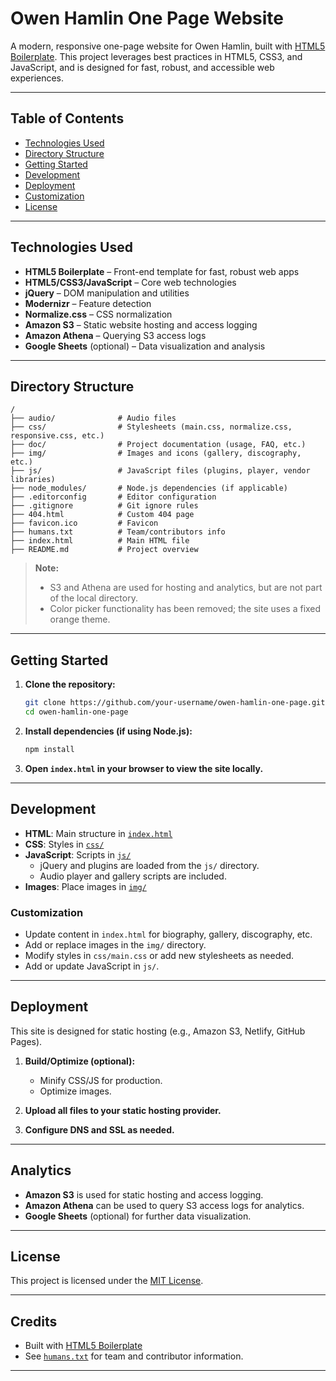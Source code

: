 # Owen Hamlin One Page Website

A modern, responsive one-page website for Owen Hamlin, built with [HTML5 Boilerplate](https://html5boilerplate.com/). This project leverages best practices in HTML5, CSS3, and JavaScript, and is designed for fast, robust, and accessible web experiences.

---

## Table of Contents

- [Technologies Used](#technologies-used)
- [Directory Structure](#directory-structure)
- [Getting Started](#getting-started)
- [Development](#development)
- [Deployment](#deployment)
- [Customization](#customization)
- [License](#license)

---

## Technologies Used

- **HTML5 Boilerplate** – Front-end template for fast, robust web apps
- **HTML5/CSS3/JavaScript** – Core web technologies
- **jQuery** – DOM manipulation and utilities
- **Modernizr** – Feature detection
- **Normalize.css** – CSS normalization
- **Amazon S3** – Static website hosting and access logging
- **Amazon Athena** – Querying S3 access logs
- **Google Sheets** (optional) – Data visualization and analysis

---

## Directory Structure

```
/
├── audio/              # Audio files 
├── css/                # Stylesheets (main.css, normalize.css, responsive.css, etc.)
├── doc/                # Project documentation (usage, FAQ, etc.)
├── img/                # Images and icons (gallery, discography, etc.)
├── js/                 # JavaScript files (plugins, player, vendor libraries)
├── node_modules/       # Node.js dependencies (if applicable)
├── .editorconfig       # Editor configuration
├── .gitignore          # Git ignore rules
├── 404.html            # Custom 404 page
├── favicon.ico         # Favicon
├── humans.txt          # Team/contributors info
├── index.html          # Main HTML file
├── README.md           # Project overview
```

> **Note:**  
> - S3 and Athena are used for hosting and analytics, but are not part of the local directory.
> - Color picker functionality has been removed; the site uses a fixed orange theme.

---

## Getting Started

1. **Clone the repository:**
   ```sh
   git clone https://github.com/your-username/owen-hamlin-one-page.git
   cd owen-hamlin-one-page
   ```

2. **Install dependencies (if using Node.js):**
   ```sh
   npm install
   ```

3. **Open `index.html` in your browser to view the site locally.**

---

## Development

- **HTML**: Main structure in [`index.html`](index.html)
- **CSS**: Styles in [`css/`](css/)
- **JavaScript**: Scripts in [`js/`](js/)
  - jQuery and plugins are loaded from the `js/` directory.
  - Audio player and gallery scripts are included.
- **Images**: Place images in [`img/`](img/)

### Customization

- Update content in `index.html` for biography, gallery, discography, etc.
- Add or replace images in the `img/` directory.
- Modify styles in `css/main.css` or add new stylesheets as needed.
- Add or update JavaScript in `js/`.

---

## Deployment

This site is designed for static hosting (e.g., Amazon S3, Netlify, GitHub Pages).

1. **Build/Optimize (optional):**
   - Minify CSS/JS for production.
   - Optimize images.

2. **Upload all files to your static hosting provider.**

3. **Configure DNS and SSL as needed.**

---

## Analytics

- **Amazon S3** is used for static hosting and access logging.
- **Amazon Athena** can be used to query S3 access logs for analytics.
- **Google Sheets** (optional) for further data visualization.

---

## License

This project is licensed under the [MIT License](LICENSE.md).

---

## Credits

- Built with [HTML5 Boilerplate](https://html5boilerplate.com/)
- See [`humans.txt`](humans.txt) for team and contributor information.

---